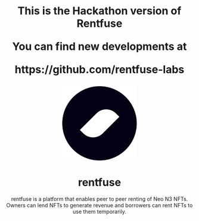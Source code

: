 <h1 align="center">
  <p>This is the Hackathon version of Rentfuse</p>
  <p>You can find new developments at</p>
  <p>https://github.com/rentfuse-labs</p>
</h1>

<p align="center">
  <img width="200" src="./rentfuse_icon.svg">
</p>

<h1 align="center">rentfuse</h1>

<div align="center">

rentfuse is a platform that enables peer to peer renting of Neo N3 NFTs. Owners can lend NFTs to generate revenue and borrowers can rent NFTs to use them temporarily.

</div>
